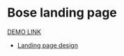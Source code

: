# Bose landing page

[DEMO LINK](https://NadiiaKoch.github.io/layout_miami/)


- [Landing page design](https://www.figma.com/file/OMjQNb3hg1LKMV4OwyQ3Ao/BOSE?node-id=0%3A1)
